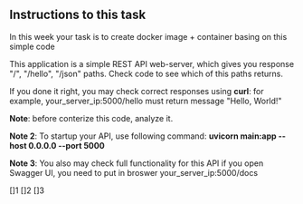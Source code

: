 ## Instructions to this task

In this week your task is to create docker image + container basing on this simple code

This application is a simple REST API web-server, which gives you response "/", "/hello", "/json" paths. Check code to see which of this paths returns.

If you done it right, you may check correct responses using **curl**: for example, your_server_ip:5000/hello must return message "Hello, World!"

**Note**: before conterize this code, analyze it.

**Note 2**: To startup your API, use following command: **uvicorn main:app --host 0.0.0.0 --port 5000**

**Note 3**: You also may check full functionality for this API if you open Swagger UI, you need to put in broswer your_server_ip:5000/docs

[]1
[]2
[]3
